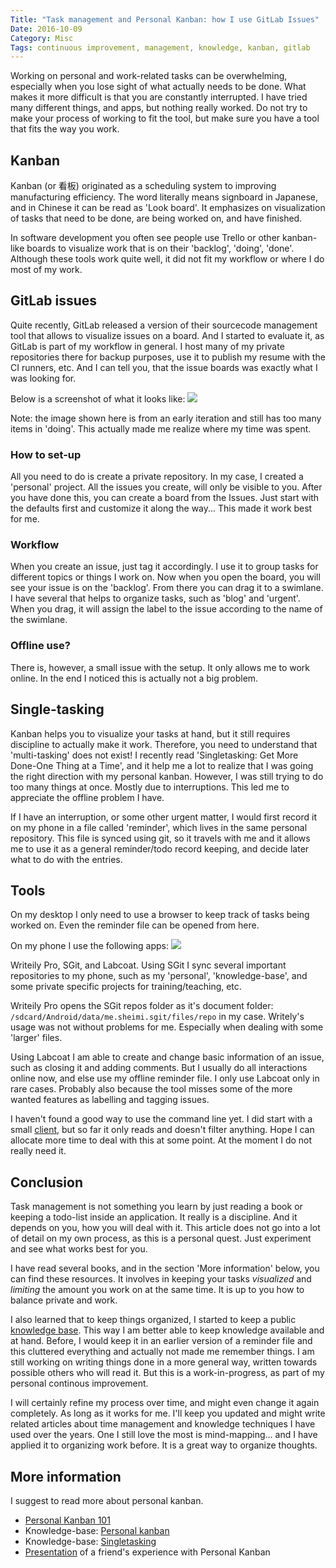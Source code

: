 ```yaml
---
Title: "Task management and Personal Kanban: how I use GitLab Issues"
Date: 2016-10-09
Category: Misc
Tags: continuous improvement, management, knowledge, kanban, gitlab
---
```


Working on personal and work-related tasks can be overwhelming, especially when
you lose sight of what actually needs to be done. What makes it more difficult
is that you are constantly interrupted. I have tried many different things, and
apps, but nothing really worked. Do not try to make your process of working to
fit the tool, but make sure you have a tool that fits the way you work.


## Kanban
Kanban (or 看板) originated as a scheduling system to improving manufacturing
efficiency. The word literally means signboard in Japanese, and in Chinese it
can be read as 'Look board'. It emphasizes on visualization of tasks that need
to be done, are being worked on, and have finished.

In software development you often see people use Trello or other kanban-like
boards to visualize work that is on their 'backlog', 'doing', 'done'. Although
these tools work quite well, it did not fit my workflow or where I do most of
my work.

## GitLab issues
Quite recently, GitLab released a version of their sourcecode management tool
that allows to visualize issues on a board. And I started to evaluate it, as
GitLab is part of my workflow in general. I host many of my private
repositories there for backup purposes, use it to publish my resume with the
CI runners, etc. And I can tell you, that the issue boards was exactly what I
was looking for.

Below is a screenshot of what it looks like:
![](//cdn.gbraad.nl/images/blog/kanban-gitlab.jpg)

Note: the image shown here is from an early iteration and still has too
many items in 'doing'. This actually made me realize where my time was spent.


### How to set-up
All you need to do is create a private repository. In my case, I created a
'personal' project. All the issues you create, will only be visible to you.
After you have done this, you can create a board from the Issues. Just start
with the defaults first and customize it along the way... This made it
work best for me.

### Workflow
When you create an issue, just tag it accordingly. I use it to group
tasks for different topics or things I work on. Now when you open the
board, you will see your issue is on the 'backlog'. From there you can
drag it to a swimlane. I have several that helps to organize tasks,
such as 'blog' and 'urgent'. When you drag, it will assign the label
to the issue according to the name of the swimlane.

### Offline use?
There is, however, a small issue with the setup. It only allows me to work
online. In the end I noticed this is actually not a big problem.

## Single-tasking
Kanban helps you to visualize your tasks at hand, but it still requires 
discipline to actually make it work. Therefore, you need to understand that
'multi-tasking' does not exist! I recently read 'Singletasking: Get More
Done-One Thing at a Time', and it help me a lot to realize that I was
going the right direction with my personal kanban. However, I was still
trying to do too many things at once. Mostly due to interruptions. This
led me to appreciate the offline problem I have.

If I have an interruption, or some other urgent matter, I would first
record it on my phone in a file called 'reminder', which lives in the same
personal repository. This file is synced using git, so it travels with me
and it allows me to use it as a general reminder/todo record keeping,
and decide later what to do with the entries.


## Tools
On my desktop I only need to use a browser to keep track of tasks
being worked on. Even the reminder file can be opened from here.

On my phone I use the following apps:
![](//cdn.gbraad.nl/images/blog/kanban-apps-on-phone.jpg)

Writeily Pro, SGit, and Labcoat. Using SGit I sync several important
repositories to my phone, such as my 'personal', 'knowledge-base',
and some private specific projects for training/teaching, etc.

Writeily Pro opens the SGit repos folder as it's document folder:
`/sdcard/Android/data/me.sheimi.sgit/files/repo` in my case. Writely's
usage was not without problems for me. Especially when dealing with
some 'larger' files.

Using Labcoat I am able to create and change basic information of an
issue, such as closing it and adding comments. But I usually do all
interactions online now, and else use my offline reminder file. I
only use Labcoat only in rare cases. Probably also because the tool
misses some of the more wanted features as labelling and tagging
issues.

I haven't found a good way to use the command line yet. I did start
with a small [client](https://gitlab.com/gbraad/gitlab-client), but so
far it only reads and doesn't filter anything. Hope I can allocate more
time to deal with this at some point. At the moment I do not really
need it.


## Conclusion
Task management is not something you learn by just reading a book or
keeping a todo-list inside an application. It really is a discipline.
And it depends on you, how you will deal with it. This article does not
go into a lot of detail on my own process, as this is a personal quest.
Just experiment and see what works best for you.

I have read several books, and in the section 'More information' below,
you can find these resources. It involves in keeping your tasks
*visualized* and *limiting* the amount you work on at the same time. It
is up to you how to balance private and work.

I also learned that to keep things organized, I started to keep a public
[knowledge base](https://gitlab.com/gbraad/knowledge-base/). This way I
am better able to keep knowledge available and at hand. Before, I would
keep it in an earlier version of a reminder file and this cluttered
everything and actually not made me remember things. I am still working
on writing things done in a more general way, written towards possible
others who will read it. But this is a work-in-progress, as part of my
personal continous improvement.

I will certainly refine my process over time, and might even change it
again completely. As long as it works for me. I'll keep you updated and
might write related articles about time management and knowledge
techniques I have used over the years. One I still love the most is
mind-mapping... and I have applied it to organizing work before. It is
a great way to organize thoughts.


## More information
I suggest to read more about personal kanban.

  * [Personal Kanban 101](http://www.personalkanban.com/pk/personal-kanban-101/)
  * Knowledge-base: [Personal kanban](https://gitlab.com/gbraad/knowledge-base/blob/master/books/personal-kanban.md)
  * Knowledge-base: [Singletasking](https://gitlab.com/gbraad/knowledge-base/blob/master/books/singletasking.md)
  * [Presentation](https://hguemar.fedorapeople.org/personal-kanban/) of a friend's experience with Personal Kanban
